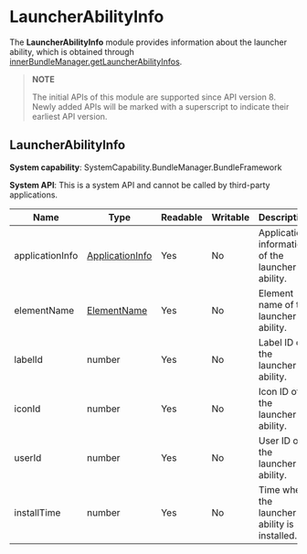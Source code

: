 # LauncherAbilityInfo

The **LauncherAbilityInfo** module provides information about the launcher ability, which is obtained through [innerBundleManager.getLauncherAbilityInfos](js-apis-Bundle-InnerBundleManager.md).

> **NOTE**
>
> The initial APIs of this module are supported since API version 8. Newly added APIs will be marked with a superscript to indicate their earliest API version.

## LauncherAbilityInfo

**System capability**: SystemCapability.BundleManager.BundleFramework

**System API**: This is a system API and cannot be called by third-party applications.

| Name           | Type                                                | Readable| Writable| Description                                  |
| --------------- | ---------------------------------------------------- | ---- | ---- | -------------------------------------- |
| applicationInfo | [ApplicationInfo](js-apis-bundle-ApplicationInfo.md) | Yes  | No  | Application information of the launcher ability.|
| elementName     | [ElementName](js-apis-bundle-ElementName.md)         | Yes  | No  | Element name of the launcher ability.   |
| labelId         | number                                               | Yes  | No  | Label ID of the launcher ability.            |
| iconId          | number                                               | Yes  | No  | Icon ID of the launcher ability.            |
| userId          | number                                               | Yes  | No  | User ID of the launcher ability.            |
| installTime     | number                                               | Yes  | No  | Time when the launcher ability is installed.          |
